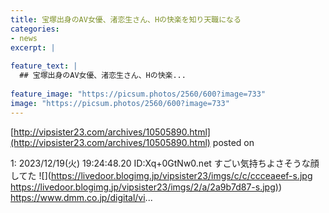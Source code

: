 ```yaml
---
title: 宝塚出身のAV女優、渚恋生さん、Hの快楽を知り天職になる
categories:
- news
excerpt: |
  
feature_text: |
  ## 宝塚出身のAV女優、渚恋生さん、Hの快楽...
  
feature_image: "https://picsum.photos/2560/600?image=733"
image: "https://picsum.photos/2560/600?image=733"
---
```


[http://vipsister23.com/archives/10505890.html](http://vipsister23.com/archives/10505890.html)
posted on 

<!--more-->

1: 2023/12/19(火) 19:24:48.20 ID:Xq+0GtNw0.net すごい気持ちよさそうな顔してた ![](https://livedoor.blogimg.jp/vipsister23/imgs/c/c/ccceaeef-s.jpg [https://livedoor.blogimg.jp/vipsister23/imgs/2/a/2a9b7d87-s.jpg)](https://livedoor.blogimg.jp/vipsister23/imgs/2/a/2a9b7d87-s.jpg)) https://www.dmm.co.jp/digital/vi...
